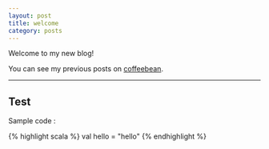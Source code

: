 ```yaml
---
layout: post
title: welcome
category: posts
---
```


Welcome to my new blog!

You can see my previous posts on [coffeebean](http://coffeebean.loicdescotte.com).

---

## Test

Sample code : 

{% highlight scala %} 
val hello = "hello"
{% endhighlight %}